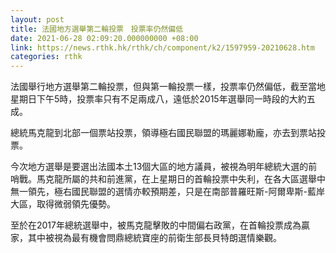 ```yaml
---
layout: post
title: 法國地方選舉第二輪投票　投票率仍然偏低
date: 2021-06-28 02:09:20.000000000 +08:00
link: https://news.rthk.hk/rthk/ch/component/k2/1597959-20210628.htm
categories: rthk
---
```


法國舉行地方選舉第二輪投票，但與第一輪投票一樣，投票率仍然偏低，截至當地星期日下午5時，投票率只有不足兩成八，遠低於2015年選舉同一時段的大約五成。

總統馬克龍到北部一個票站投票，領導極右國民聯盟的瑪麗娜勒龐，亦去到票站投票。

今次地方選舉是要選出法國本土13個大區的地方議員，被視為明年總統大選的前哨戰。馬克龍所屬的共和前進黨，在上星期日的首輪投票中失利，在各大區選舉中無一領先，極右國民聯盟的選情亦較預期差，只是在南部普羅旺斯-阿爾卑斯-藍岸大區，取得微弱領先優勢。

至於在2017年總統選舉中，被馬克龍擊敗的中間偏右政黨，在首輪投票成為贏家，其中被視為最有機會問鼎總統寶座的前衛生部長貝特朗選情樂觀。
